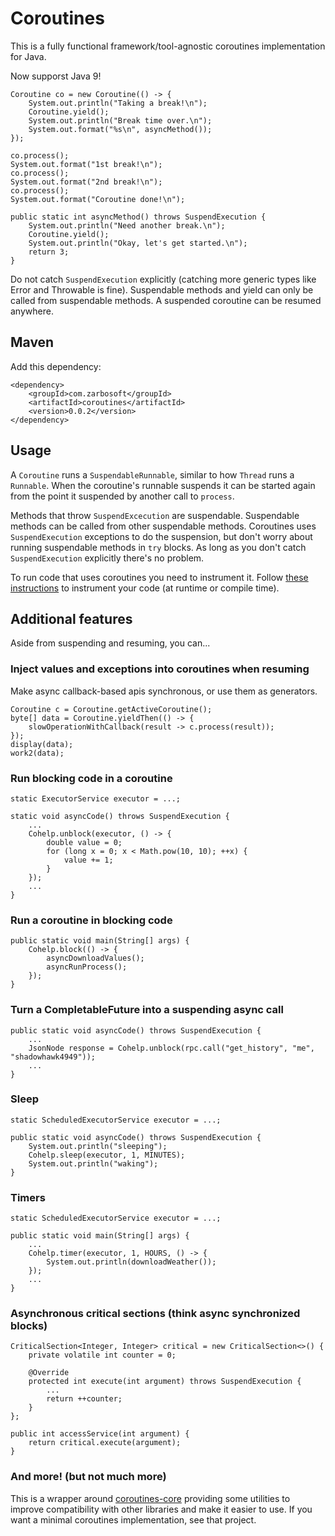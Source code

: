 # Coroutines

This is a fully functional framework/tool-agnostic coroutines implementation for Java.

Now supporst Java 9!

```
Coroutine co = new Coroutine(() -> {
    System.out.println("Taking a break!\n");
    Coroutine.yield();
    System.out.println("Break time over.\n");
    System.out.format("%s\n", asyncMethod());
});

co.process();
System.out.format("1st break!\n");
co.process();
System.out.format("2nd break!\n");
co.process();
System.out.format("Coroutine done!\n");

public static int asyncMethod() throws SuspendExecution {
    System.out.println("Need another break.\n");
    Coroutine.yield();
    System.out.println("Okay, let's get started.\n");
    return 3;
}
```

Do not catch `SuspendExecution` explicitly (catching more generic types like Error and Throwable is fine). Suspendable
methods and yield can only be called from suspendable methods. A suspended coroutine can be resumed anywhere.

## Maven

Add this dependency:

```
<dependency>
    <groupId>com.zarbosoft</groupId>
    <artifactId>coroutines</artifactId>
    <version>0.0.2</version>
</dependency>
```

## Usage

A `Coroutine` runs a `SuspendableRunnable`, similar to how `Thread` runs a `Runnable`.  When the coroutine's runnable
suspends it can be started again from the point it suspended by another call to `process`.

Methods that throw `SuspendExcecution` are suspendable.  Suspendable methods can be called from other suspendable
methods.  Coroutines uses `SuspendExecution` exceptions to do the suspension, but don't worry about running
suspendable methods in `try` blocks.  As long as you don't catch `SuspendExecution` explicitly there's no problem.

To run code that uses coroutines you need to instrument it.  Follow
[these instructions](https://github.com/rendaw/java-coroutines-core#usage) to instrument your code (at runtime or
compile time).

## Additional features

Aside from suspending and resuming, you can...

### Inject values and exceptions into coroutines when resuming

Make async callback-based apis synchronous, or use them as generators.

```
Coroutine c = Coroutine.getActiveCoroutine();
byte[] data = Coroutine.yieldThen(() -> {
    slowOperationWithCallback(result -> c.process(result));
});
display(data);
work2(data);
```

### Run blocking code in a coroutine

```
static ExecutorService executor = ...;

static void asyncCode() throws SuspendExecution {
    ...
    Cohelp.unblock(executor, () -> {
        double value = 0;
        for (long x = 0; x < Math.pow(10, 10); ++x) {
            value += 1;
        }
    });
    ...
}
```

### Run a coroutine in blocking code

```
public static void main(String[] args) {
    Cohelp.block(() -> {
        asyncDownloadValues();
        asyncRunProcess();
    });
}
```

### Turn a CompletableFuture into a suspending async call

```
public static void asyncCode() throws SuspendExecution {
    ...
    JsonNode response = Cohelp.unblock(rpc.call("get_history", "me", "shadowhawk4949"));
    ...
}
```

### Sleep

```
static ScheduledExecutorService executor = ...;

public static void asyncCode() throws SuspendExecution {
    System.out.println("sleeping");
    Cohelp.sleep(executor, 1, MINUTES);
    System.out.println("waking");
}
```

### Timers

```
static ScheduledExecutorService executor = ...;

public static void main(String[] args) {
    ...
    Cohelp.timer(executor, 1, HOURS, () -> {
        System.out.println(downloadWeather());
    });
    ...
}
```

### Asynchronous critical sections (think async synchronized blocks)

```
CriticalSection<Integer, Integer> critical = new CriticalSection<>() {
    private volatile int counter = 0;

    @Override
    protected int execute(int argument) throws SuspendExecution {
        ...
        return ++counter;
    }
};

public int accessService(int argument) {
    return critical.execute(argument);
}
```

### And more! (but not much more)

This is a wrapper around [coroutines-core](https://github.com/rendaw/java-coroutines-core) providing some utilities
to improve compatibility with other libraries and make it easier to use.  If you want a minimal coroutines
implementation, see that project.